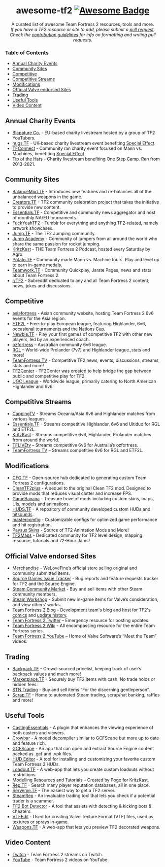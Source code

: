 <h1 align="center">
awesome-tf2  <a href="https://github.com/sindresorhus/awesome"><img alt="Awesome Badge" src="https://cdn.rawgit.com/sindresorhus/awesome/d7305f38d29fed78fa85652e3a63e154dd8e8829/media/badge.svg"></a><br>
</h1>

<p align="center">
A curated list of awesome Team Fortress 2 resources, tools and more.<br>  
<i>If you have a TF2 resource or site to add, please submit a <a href="https://github.com/CriticalFlaw/awesome-tf2/pulls">pull request</a>.</br> Check the <a href="code-of-conduct.md">contribution guidelines</a> for info on formatting and writing pull requests.</i>
</p>

### Table of Contents
- [Annual Charity Events](#annual-charity-events)
- [Community Sites](#community-sites)
- [Competitive](#competitive)
- [Competitive Streams](#competitive-streams)
- [Modifications](#modifications)
- [Official Valve endorsed Sites](#official-valve-endorsed-sites)
- [Trading](#trading)
- [Useful Tools](#useful-tools)
- [Video Content](#video-content)

## Annual Charity Events
- [Blapature Co.](https://steamcommunity.com/groups/BlapatureCo) - EU-based charity livestream hosted by a group of TF2 YouTubers.
- [hugs.TF](https://hugs.tf/) - UK-based charity livestream event benefiting [Special Effect](https://specialeffect.org.uk/).
- [TFConnect](https://twitter.com/TF_Connect) - Community ran charity event focused on Mann vs. Machines, benefiting [Special Effect](https://specialeffect.org.uk/).
- [Tip of the Hats](https://tipofthehats.org/) - Charity livestream benefiting [One Step Camp](https://camponestep.org/). Ran from 2013-2021.

## Community Sites
- [BalanceMod.TF](https://balancemod.tf/) -  Introduces new features and re-balances all of the unbalanced weapons in the game.
- [Creators.TF](https://creators.tf/) - TF2 community celebration project that takes the initiative to provide new content.
- [Essentials.TF](https://twitter.com/tf2essentials) - Competitive and community news aggregator and host of monthly NA/EU tournaments.
- [FuckYeahTF2](https://fuckyeahtf2.tumblr.com/) - Tumblr for everything and anything TF2-related, namely artwork showcases.
- [Jump.TF](https://jump.tf/) - The TF2 Jumping community.
- [Jump Academy](https://jumpacademy.tf/) - Community of jumpers from all around the world who share the same passion for rocket jumping.
- [KritzKast](https://kritzkast.com/) - THE Team Fortress 2 Podcast, hosted every Saturday by Agro.
- [Potato.TF](https://potato.tf/servers) - Community made Mann vs. Machine tours. Play and level up to earn in-game medals.
- [Teamwork.TF](https://teamwork.tf/) - Community Quickplay, Jarate Pages, news and stats about Team Fortress 2.
- [r/TF2](https://reddit.com/r/tf2/) - Subreddit dedicated to any and all Team Fortress 2 content; news, jokes and discussions.

## Competitive
- [asiafortress](https://asiafortress.com/) - Asian community website, hosting Team Fortress 2 6v6 events for the Asia region.
- [ETF2L](https://etf2l.org/) - Free-to-play European league, featuring Highlander, 6v6, occasional tournaments and the Nations Cup.
- [Newbie.TF](https://newbie.tf/) - Play your first games of competitive TF2 with other new players, led by an experienced coach.
- [ozfortress](https://ozfortress.com/) – Australian community 6v6 league.
- [RGL](https://rgl.gg/) – World-wide Prolander (7v7) and Highlander league.,stats and more!
- [TeamFortress TV](https://teamfortress.tv/) - Competitive TF2 news, events, discussions, streams, stats and more!
- [TF2Center](https://tf2center.com/lobbies) - TF2Center was created to help bridge the gap between public and competitive play for TF2.
- [UGC League](https://ugcleague.com/) - Worldwide league, primarily catering to North American Highlander and 6v6.

## Competitive Streams
- [CappingTV](https://twitch.tv/CappingTV) - Streams Oceania/Asia 6v6 and Highlander matches from various leagues.
- [Essentials.TF](https://twitch.tv/essentialstf) - Streams competitive Highlander, 6v6 and Ultiduo for RGL and ETF2L.  
- [KritzKast](https://twitch.tv/kritzkast) – Streams competitive 6v6, Highlander, Prolander matches from around the world.
- [TFLIVEtv](https://twitch.tv/tflivetv) – Streams competitive 6v6 for Australia’s ozfortress.
- [TeamFortress TV](https://teamfortress.tv/stream/teamfortresstv) – Streams competitive 6v6 for RGL and ETF2L.

## Modifications
- [CFG.TF](https://cfg.tf/) - Open-source hub dedicated to generating custom Team Fortress 2 configurations.
- [CleanTF2plus](https://github.com/JarateKing/CleanTF2plus) - A sequel to the original Clean TF2 mod. Designed to provide mods that reduces visual clutter and increase FPS.
- [GameBanana](https://gamebanana.com/games/297) - Treasure trove of mods including custom skins, maps, UIs, models and animations.
- [HUDS.TF](https://huds.tf/) - A repository of community developed custom HUDs and [hitsounds](https://huds.tf/site/d-Hitsound).
- [mastercomfig](https://mastercomfig.com/) - Customizable configs for optimized game performance and hit registration.
- [Paysus Skins](https://steamcommunity.com/groups/PaysusSkins) - Source of TF2 Animation Mods and More!
- [TF2Maps](https://tf2maps.net/) - Dedicated community for TF2 level design, mapping resource, tutorials and 72-Hour Jams!

## Official Valve endorsed Sites
- [Merchandise](https://valvestore.forfansbyfans.com/title/team-fortress-2.html) - WeLoveFine’s official store selling original and community submitted items.
- [Source Games Issue Tracker](https://github.com/ValveSoftware/Source-1-Games/issues) - Bug reports and feature requests tracker for TF2 and the Source Engine.
- [Steam Community Market](https://steamcommunity.com/market/search?appid=440) - Buy and sell items with other Steam community members.
- [Steam Workshop](https://steamcommunity.com/workshop/browse/?appid=440) - Submit new in-game items for Valve’s consideration, and view others’ works.
- [Team Fortress 2 Blog](https://teamfortress.com/) - Development team's blog and host for TF2's [comics](https://teamfortress.com/comics.php) and [update history](https://teamfortress.com/history.php).
- [Team Fortress 2 Twitter](https://twitter.com/teamfortress) – Emergency resource for posting updates.
- [Team Fortress 2 Wiki](https://wiki.teamfortress.com/) - All encompassing resource for the entire Team Fortress series.
- [Team Fortress 2 YouTube](https://youtube.com/user/teamfortress) – Home of Valve Software’s “Meet the Team” videos.

## Trading
- [Backpack.TF](https://backpack.tf/) - Crowd-sourced pricelist, keeping track of user’s backpack values and much more!
- [Marketplace.TF](https://marketplace.tf/) - Securely buy TF2 items with cash. No trade holds or hidden fees.
- [STN Trading](https://stntrading.eu/) - Buy and sell items “For the discerning gentleperson”.
- [Scrap.TF](https://scrap.tf/) - Home to automated Steam trading, scrap/hat banking, raffles and more!

## Useful Tools
- [CastingEssentials](https://github.com/PazerOP/CastingEssentials) - A plugin that enhances the viewing experience of both casters and viewers.
- [Crowbar](https://steamcommunity.com/groups/CrowbarTool) - A model decompiler similar to GCFScape but more up to date and feature rich.
- [GCFScape](https://developer.valvesoftware.com/wiki/GCFScape) - An app that can open and extract Source Engine content packed as .gcf and .vpk files.
- [HUD Editor](https://github.com/CriticalFlaw/TF2HUD.Editor) - A tool for installing and customizing your favorite custom Team Fortress 2 HUDs.
- [Loadout.TF](https://loadout.tf/) - A web-app that lets you create custom loadouts without restrictions.
- [Modelling Resources and Tutorials](https://kritzkast.com/tf2_mod_guide) – Created by Pogo for KritzKast.
- [Rep.TF](https://rep.tf/) - Search many player reputation databases, all in one place.
- [Serveme.TF](https://serveme.tf/) - The easiest way to get a TF2 server.
- [SteamRep](https://steamrep.com/) - An invaluable trading tool that lets you check if a potential trader is a scammer.
- [TF2 Bot Detector](https://botdetector.tf/) - A tool that assists with detecting & kicking bots & cheaters.
- [VTFEdit](https://developer.valvesoftware.com/wiki/VTFEdit) - Used for creating Valve Texture Format (VTF) files, used as textures or sprays in-game.
- [Weapons.TF](https://weapons.tf/) - A web-app that lets you preview TF2 decorated weapons.

## Video Content
- [Twitch](https://twitch.tv/directory/game/Team%20Fortress%202) - Team Fortress 2 streams on Twitch.
- [YouTube](https://youtube.com/results?search_query=Team+Fortress+2) - Team Fortress 2 videos on YouTube.
